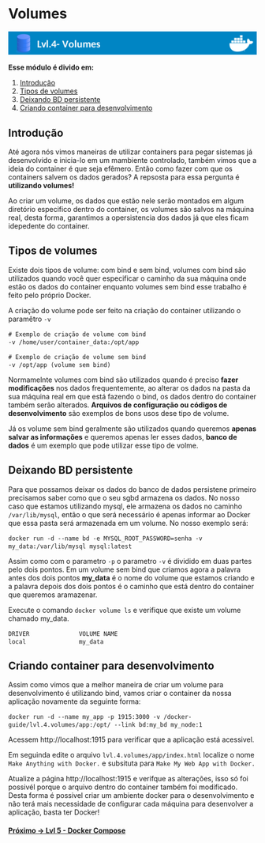 # Volumes

![Banner Docker](../assets/docker-banner-4.jpg)


**Esse módulo é divido em:**

1. [Introdução](#intrdução)
2. [Tipos de volumes](#tipos-de-volumes)
3. [Deixando BD persistente](#deixando-bd-persistente)
4. [Criando container para desenvolvimento](#criando-container-para-desenvolvimento)


## Introdução
Até agora nós vimos maneiras de utilizar containers para pegar sistemas já desenvolvido e inicia-lo em um mambiente controlado, também vimos que a ideia do container é que seja efêmero. Então como fazer com que os containers salvem os dados gerados? A repsosta para essa pergunta é **utilizando volumes!**

Ao criar um volume, os dados que estão nele serão montados em algum diretório especifico dentro do container, os volumes são salvos na máquina real, desta forma, garantimos a opersistencia dos dados já que eles ficam idepedente do container.

## Tipos de volumes
Existe dois tipos de volume: com bind e sem bind, volumes com bind são utilizados quando você quer especificar o caminho da sua máquina onde estão os dados do container enquanto volumes sem bind esse trabalho é feito pelo próprio Docker.

A criação do volume pode ser feito na criação do container utilizando o paramêtro ``-v``

```
# Exemplo de criação de volume com bind
-v /home/user/container_data:/opt/app
```

```
# Exemplo de criação de volume sem bind
-v /opt/app (volume sem bind)
```

Normamelnte volumes com bind são utilizados quando é preciso **fazer modificações** nos dados frequentemente, ao alterar os dados na pasta da sua máquina real em que está fazendo o bind, os dados dentro do container também serão alterados. **Arquivos de configuração ou códigos de desenvolvimento** são exemplos de bons usos dese tipo de volume.

Já os volume sem bind geralmente são utilizados quando queremos **apenas salvar as informações** e queremos apenas ler esses dados, **banco de dados** é um exemplo que pode utilizar esse tipo de volme.

## Deixando BD persistente

Para que possamos deixar os dados do banco de dados persistene primeiro precisamos saber como que o seu sgbd armazena os dados. No nosso caso que estamos utilizando mysql, ele armazena os dados no caminho ``/var/lib/mysql``, então o que será necessário é apenas informar ao Docker que essa pasta será armazenada em um volume. No nosso exemplo será:


```
docker run -d --name bd -e MYSQL_ROOT_PASSWORD=senha -v my_data:/var/lib/mysql mysql:latest
```
Assim como com o parametro ``-p`` o parametro ``-v`` é dividido em duas partes pelo dois pontos. Em um volume sem bind que criamos agora a palavra antes dos dois pontos **my_data** é o nome do volume que estamos criando e a palavra depois dos dois pontos é o caminho que está dentro do container que queremos aramazenar.

Execute o comando ``docker volume ls`` e verifique que existe um volume chamado my_data.

```
DRIVER              VOLUME NAME
local               my_data
```

## Criando container para desenvolvimento

Assim como vimos que a melhor maneira de criar um volume para desenvolvimento é utilizando bind, vamos criar o container da nossa aplicação novamente da seguinte forma:

```
docker run -d --name my_app -p 1915:3000 -v /docker-guide/lvl.4.volumes/app:/opt/ --link bd:my_bd my_node:1
```

Acessem http://localhost:1915 para verificar que a aplicação está acessivel.

Em seguinda edite o arquivo `lvl.4.volumes/app/index.html` localize o nome ``Make Anything with Docker.`` e subsituta para ``Make My Web App with Docker.``

Atualize a página http://localhost:1915 e verifque as alterações, isso só foi possivél porque o arquivo dentro do container também foi modificado. Desta forma é possivel criar um ambiente docker para o desenvolvimento e não terá mais necessidade de configurar cada máquina para desenvolver a aplicação, basta ter Docker!

#### [Próximo -> Lvl 5 - Docker Compose](http://github.com/victorhundo/docker-ceres/tree/master/lvl.5.compose)
